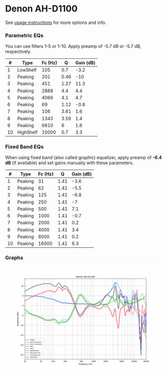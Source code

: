 # Denon AH-D1100
See [usage instructions](https://github.com/jaakkopasanen/AutoEq#usage) for more options and info.

### Parametric EQs
You can use filters 1-5 or 1-10. Apply preamp of -5.7 dB or -5.7 dB, respectively.

|   # | Type      |   Fc (Hz) |    Q |   Gain (dB) |
|-----|-----------|-----------|------|-------------|
|   1 | LowShelf  |       105 | 0.7  |        -3.2 |
|   2 | Peaking   |       201 | 0.46 |       -10   |
|   3 | Peaking   |       451 | 1.27 |        11.3 |
|   4 | Peaking   |      2888 | 4.4  |         4.4 |
|   5 | Peaking   |      4066 | 4.1  |         4.7 |
|   6 | Peaking   |        69 | 1.12 |        -0.8 |
|   7 | Peaking   |       106 | 3.61 |         1.6 |
|   8 | Peaking   |      1343 | 3.59 |         1.4 |
|   9 | Peaking   |      6610 | 6    |         1.6 |
|  10 | HighShelf |     10000 | 0.7  |         3.3 |

### Fixed Band EQs
When using fixed band (also called graphic) equalizer, apply preamp of **-6.4 dB** (if available) and set gains manually with these parameters.

|   # | Type    |   Fc (Hz) |    Q |   Gain (dB) |
|-----|---------|-----------|------|-------------|
|   1 | Peaking |        31 | 1.41 |        -3.6 |
|   2 | Peaking |        62 | 1.41 |        -5.5 |
|   3 | Peaking |       125 | 1.41 |        -6.8 |
|   4 | Peaking |       250 | 1.41 |        -7   |
|   5 | Peaking |       500 | 1.41 |         7.1 |
|   6 | Peaking |      1000 | 1.41 |        -0.7 |
|   7 | Peaking |      2000 | 1.41 |         0.2 |
|   8 | Peaking |      4000 | 1.41 |         3.4 |
|   9 | Peaking |      8000 | 1.41 |         0.2 |
|  10 | Peaking |     16000 | 1.41 |         6.3 |

### Graphs
![](./Denon%20AH-D1100.png)
